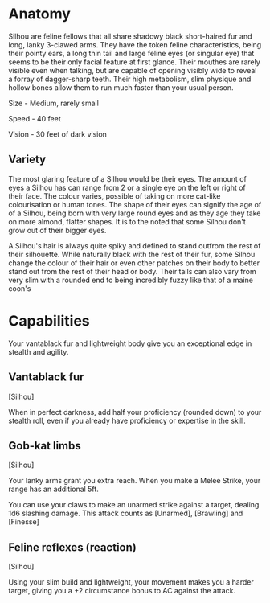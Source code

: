 # Anatomy
Silhou are feline fellows that all share shadowy black short-haired fur and long, lanky 3-clawed arms. They have the token feline characteristics, being their pointy ears, a long thin tail and large feline eyes (or singular eye) that seems to be their only facial feature at first glance. Their mouthes are rarely visible even when talking, but are capable of opening visibly wide to reveal a forray of dagger-sharp teeth. Their high metabolism, slim physique and hollow bones allow them to run much faster than your usual person.

Size - Medium, rarely small

Speed - 40 feet

Vision - 30 feet of dark vision

## Variety
The most glaring feature of a Silhou would be their eyes. The amount of eyes a Silhou has can range from 2 or a single eye on the left or right of their face. The colour varies, possible of taking on more cat-like colourisation or human tones. The shape of their eyes can signify the age of of a Silhou, being born with very large round eyes and as they age they take on more almond, flatter shapes. It is to the noted that some Silhou don't grow out of their bigger eyes.

A Silhou's hair is always quite spiky and defined to stand outfrom the rest of their silhouette. While naturally black with the rest of their fur, some Silhou change the colour of their hair or even other patches on their body to better stand out from the rest of their head or body. Their tails can also vary from very slim with a rounded end to being incredibly fuzzy like that of a maine coon's

#  Capabilities
Your vantablack fur and lightweight body give you an exceptional edge in stealth and agility.

## Vantablack fur
[Silhou]

When in perfect darkness, add half your proficiency (rounded down) to your stealth roll, even if you already have proficiency or expertise in the skill.

## Gob-kat limbs
[Silhou]

Your lanky arms grant you extra reach. When you make a Melee Strike, your range has an additional 5ft.

You can use your claws to make an unarmed strike against a target, dealing 1d6 slashing damage. This attack counts as [Unarmed], [Brawling] and [Finesse]

## Feline reflexes (reaction)
[Silhou]

Using your slim build and lightweight, your movement makes you a harder target, giving you a +2 circumstance bonus to AC against the attack.
